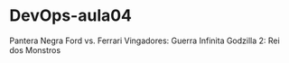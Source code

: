 # DevOps-aula04
Pantera Negra
Ford vs. Ferrari
Vingadores: Guerra Infinita
Godzilla 2: Rei dos Monstros
